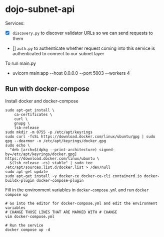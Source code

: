 # dojo-subnet-api

Services:
- [x] `discovery.py` to discover validator URLs so we can send requests to them
- [] `auth.py` to authenticate whether request coming into this service is authenticated to connect to our subnet layer

To run main.py
- uvicorn main:app --host 0.0.0.0 --port 5003 --workers 4

## Run with docker-compose

Install docker and docker-compose

```
sudo apt-get install \
    ca-certificates \
    curl \
    gnupg \
    lsb-release
sudo mkdir -m 0755 -p /etc/apt/keyrings
sudo curl -fsSL https://download.docker.com/linux/ubuntu/gpg | sudo gpg --dearmor -o /etc/apt/keyrings/docker.gpg
sudo echo \
  "deb [arch=$(dpkg --print-architecture) signed-by=/etc/apt/keyrings/docker.gpg] https://download.docker.com/linux/ubuntu \
  $(lsb_release -cs) stable" | sudo tee /etc/apt/sources.list.d/docker.list > /dev/null
sudo apt-get update
sudo apt-get install -y docker-ce docker-ce-cli containerd.io docker-buildx-plugin docker-compose-plugin
```

Fill in the environment variables in `docker-compose.yml` and run `docker compose up`

```
# Go into the editor for docker-compose.yml and edit the environment variables
# CHANGE THOSE LINES THAT ARE MARKED WITH # CHANGE
vim docker-compose.yml

# Run the service
docker compose up -d
```